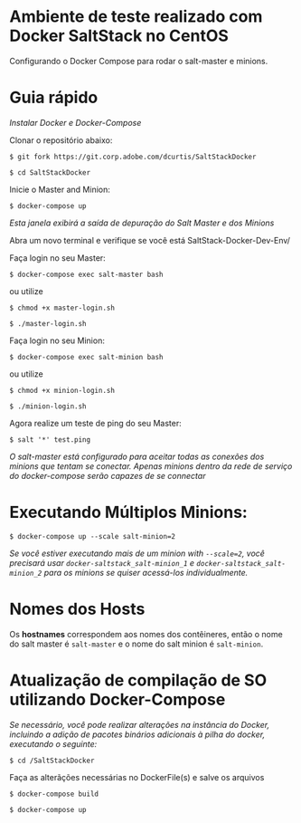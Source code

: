 # Ambiente de teste realizado com Docker SaltStack no CentOS 
Configurando o Docker Compose para rodar o salt-master e minions.

# Guia rápido

*Instalar Docker e Docker-Compose*

Clonar o repositório abaixo:

`$ git fork https://git.corp.adobe.com/dcurtis/SaltStackDocker`

`$ cd SaltStackDocker`

Inicie o Master and Minion:

`$ docker-compose up`

*Esta janela exibirá a saída de depuração do Salt Master e dos Minions*

Abra um novo terminal e verifique se você está SaltStack-Docker-Dev-Env/

Faça login no seu Master:

`$ docker-compose exec salt-master bash`

ou utilize

`$ chmod +x master-login.sh`

`$ ./master-login.sh`

Faça login no seu Minion:

`$ docker-compose exec salt-minion bash`

ou utilize

`$ chmod +x minion-login.sh`

`$ ./minion-login.sh`

Agora realize um teste de ping do seu Master:

`$ salt '*' test.ping`

*O salt-master está configurado para aceitar todas as conexões dos minions que tentam se conectar. Apenas minions dentro da rede de serviço do docker-compose serão capazes de se connectar*

# Executando Múltiplos Minions:

`$ docker-compose up --scale salt-minion=2`

*Se você estiver executando mais de um minion with `--scale=2`, você precisará usar `docker-saltstack_salt-minion_1` e `docker-saltstack_salt-minion_2` para os minions se quiser acessá-los individualmente.*

# Nomes dos Hosts
Os **hostnames** correspondem aos nomes dos contêineres, então o nome do salt master é `salt-master` e o nome do salt minion é `salt-minion`.

# Atualização de compilação de SO utilizando Docker-Compose

*Se necessário, você pode realizar alterações na instância do Docker, incluindo a adição de pacotes binários adicionais à pilha do docker, executando o seguinte:*

`$ cd /SaltStackDocker`

Faça as alterãções necessárias no DockerFile(s) e salve os arquivos

`$ docker-compose build`

`$ docker-compose up`
